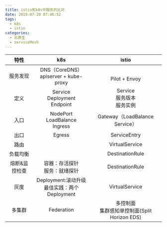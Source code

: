 ```yaml
---
title: istio和k8s中服务的比对
date: 2019-07-20 07:46:52
tags:
  - k8s
  - istio
categories: 
  - 云原生
  - serviceMesh  
---
```



特性 | k8s | istio
:-: | :-: | :-: 
服务发现 |  DNS（CoreDNS）<br> apiserver + kube-proxy |  <br>Pilot + Envoy
定义 |  Service<br> Deployment<br> Endpoint | Service<br> 服务版本 <br> 服务实例
入口 |  NodePort<br> LoadBalance<br> Ingress | Gateway（LoadBalance Service）
出口 |  Egress | ServiceEntry
路由|   | VirtualService
负载均衡 | | DestinationRule
熔断&监控检查 | 容器：存活探针<br>服务：就绪探针 |  DestinationRule
灰度| Deployment:滚动升级<br>最佳实践：两个Deployment | VirtualService
多集群 | Federation  | 多控制面<br>集群感知单控制面(Split Horizon EDS)        
